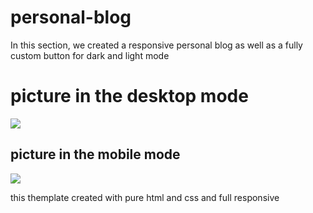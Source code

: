 # personal-blog
In this section, we created a responsive personal blog as well as a fully custom button for dark and light mode
<h1>picture in the desktop mode</h1>
<img src='https://github.com/narimant/personal-blog/assets/25383365/ea4896fe-d44c-4772-ad1b-8ca22d5ccab9' />
<h2>picture in the mobile mode</h2>
<img src='https://github.com/narimant/personal-blog/assets/25383365/1a262aeb-2997-4341-a301-605a8dfc5fa9' />

this themplate created with pure html and css and full responsive
